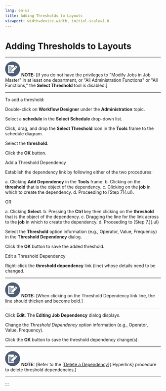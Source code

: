 ```yaml
---
lang: en-us
title: Adding Thresholds to Layouts
viewport: width=device-width, initial-scale=1.0
---
```


#  Adding Thresholds to Layouts

  -------------------------------------------------------------------------------------------------------------------------------- -----------------------------------------------------------------------------------------------------------------------------------------------------------------------------------------------------------------------------
  ![White pencil/paper icon on gray circular background](../../../Resources/Images/note-icon(48x48).png "Note icon")   **NOTE:** [If you do not have the privileges to "Modify Jobs in Job Master" in at least one department, or "All Administration Functions" or "All Functions," the **Select Threshold** tool is disabled.]
  -------------------------------------------------------------------------------------------------------------------------------- -----------------------------------------------------------------------------------------------------------------------------------------------------------------------------------------------------------------------------

To add a threshold:

Double-click on **Workflow Designer** under the **Administration**
topic.

Select a **schedule** in the **Select Schedule** drop-down list.

Click, drag, and drop the **Select Threshold** icon in the **Tools**
frame to the schedule diagram.

Select the **threshold**.

Click the **OK** button.

Add a Threshold Dependency

Establish the dependency link by following either of the two procedures:

a.  Clicking **Add Dependency** in the **Tools** frame.
b.  Clicking on the **threshold** that is the object of the dependency.
c.  Clicking on the **job** in which to create the dependency.
d.  Proceeding to [Step 7]{.ul}.

OR

a.  Clicking **Select**.
b.  Pressing the **Ctrl** key then clicking on the **threshold** that is
    the object of the dependency.
c.  Dragging the line for the link across to the **job** in which to
    create the dependency.
d.  Proceeding to [Step 7.]{.ul}

Select the **Threshold** option information (e.g., Operator, Value,
Frequency) in the **Threshold Dependency** dialog.

Click the **OK** button to save the added threshold.

Edit a Threshold Dependency

Right-click the **threshold dependency** link (line) whose details need
to be changed.

  -------------------------------------------------------------------------------------------------------------------------------- -----------------------------------------------------------------------------------------------------------------------
  ![White pencil/paper icon on gray circular background](../../../Resources/Images/note-icon(48x48).png "Note icon")   **NOTE:** [When clicking on the Threshold Dependency link line, the line should thicken and become bold.]
  -------------------------------------------------------------------------------------------------------------------------------- -----------------------------------------------------------------------------------------------------------------------

Click **Edit**. The **Editing Job Dependency** dialog displays.

Change the *Threshold Dependency* option information (e.g., Operator,
Value, Frequency).

Click the **OK** button to save the threshold dependency change(s).

  -------------------------------------------------------------------------------------------------------------------------------- ---------------------------------------------------------------------------------------------------------------------------------------------------------------------------------------
  ![White pencil/paper icon on gray circular background](../../../Resources/Images/note-icon(48x48).png "Note icon")   **NOTE:** [Refer to the [[Delete a Dependency](Adding-Jobs-to-Schedule-Layouts.md#Delete_a_Dependency)]{.Hyperlink} procedure to delete threshold dependencies.]
  -------------------------------------------------------------------------------------------------------------------------------- ---------------------------------------------------------------------------------------------------------------------------------------------------------------------------------------
:::

 

